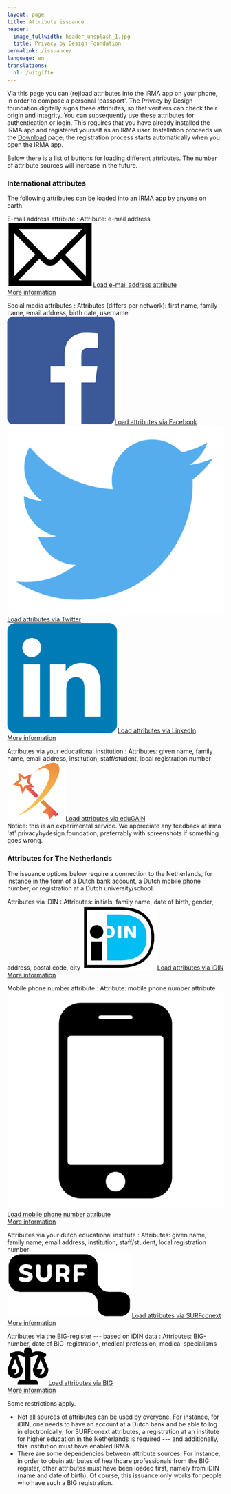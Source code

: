 ```yaml
---
layout: page
title: Attribute issuance
header:
  image_fullwidth: header_unsplash_1.jpg
  title: Privacy by Design Foundation
permalink: /issuance/
language: en
translations:
  nl: /uitgifte
---
```


<style type="text/css">
  article a.button {
    margin-bottom: 0.5rem;
    margin-top: 0.5rem;
    background-color: #568099;
  }
  article a img {
    height: 1.75rem;
    padding-right: 1rem;
  }
</style>

Via this page you can (re)load attributes into the IRMA app on your
phone, in order to compose a personal 'passport'.  The Privacy by
Design foundation digitally signs these attributes, so that verifiers
can check their origin and integrity.  You can subsequently use these
attributes for authentication or login. This requires that you have
already installed the IRMA app and registered yourself as an IRMA
user. Installation proceeds via the [Download](/download-en) page; the
registration process starts automatically when you open the IRMA app.

Below there is a list of buttons for loading different attributes.
The number of attribute sources will increase in the future. 

### International attributes

The following attributes can be loaded into an IRMA app by anyone on earth.

E-mail address attribute
:   Attribute: e-mail address  
    <a class="button" href="/issuance/email">
    <img src="/images/email.png">Load e-mail address attribute</a>  
    [More information](/issuance-email)

Social media attributes
:   Attributes (differs per network): first name, family name, email address, birth date, username  
    <a class="button" href="/issuance/social/facebook">
    <img src="/images/facebook.png">Load attributes via Facebook</a>  
    <a class="button" href="/issuance/social/twitter">
    <img src="/images/twitter.png">Load attributes via Twitter</a>  
    <a class="button" href="/issuance/social/linkedin">
    <img src="/images/linkedin.png">Load attributes via LinkedIn</a>  
    [More information](/issuance-socialmedia)

Attributes via your educational institution
:   Attributes: given name, family name, email address, institution, staff/student, local registration number  
    <a class="button" href="/issuance/surfnet/edugain">
    <img src="/images/edugain.png">Load attributes via eduGAIN</a>  
    Notice: this is an experimental service. We appreciate any feedback at irma 'at' privacybydesign.foundation, preferrably with screenshots if something goes wrong.

### Attributes for The Netherlands

The issuance options below require a connection to the Netherlands,
for instance in the form of a Dutch bank account, a Dutch mobile phone
number, or registration at a Dutch university/school.

Attributes via iDIN
:   Attributes: initials, family name, date of birth, gender, address, postal code, city
    <a class="button" href="/uitgifte/idin">
    <img src="/images/idin.png">Load attributes via iDIN</a>  
    [More information](/issuance-idin)

Mobile phone number attribute
:   Attribute: mobile phone number attribute  
    <a class="button" href="/issuance/phonenumber">
    <img src="/images/mobile.png">Load mobile phone number attribute</a>  
    [More information](/issuance-mobile)

Attributes via your dutch educational institute
:   Attributes: given name, family name, email address, institution, staff/student, local registration number  
    <a class="button" href="/issuance/surfnet?action=login">
    <img src="/images/surfnet.png">Load attributes via SURFconext</a>  
    [More information](/issuance-surfconext)

Attributes via the BIG-register --- based on iDIN data
:   Attributes: BIG-number, date of BIG-registration, medical profession, medical specialisms  
    <a class="button" href="/issuance/big">
    <img src="/images/big.png">Load attributes via BIG</a>  
    [More information](/issuance-big)


Some restrictions apply.

* Not all sources of attributes can be used by everyone. For instance,
  for iDIN, one needs to have an account at a Dutch bank and be able to
  log in electronically; for SURFconext attributes, a registration at an
  institute for higher education in the Netherlands is required ---
  and additionally, this institution must have enabled IRMA.
* There are some dependencies between attribute sources. For instance,
  in order to obain attributes of healthcare professionals from the BIG
  register, other attributes must have been loaded first, namely from
  iDIN (name and date of birth). Of course, this issuance only works
  for people who have such a BIG registration.